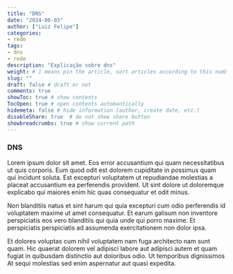 ```yaml
---
title: "DNS"
date: "2024-06-03"
author: ["Luiz Felipe"]
categories: 
- rede
tags: 
- dns
- rede
description: "Explicação sobre dns"
weight: # 1 means pin the article, sort articles according to this number
slug: ""
draft: false # draft or not
comments: true
showToc: true # show contents
TocOpen: true # open contents automantically
hidemeta: false # hide information (author, create date, etc.)
disableShare: true	# do not show share button
showbreadcrumbs: true # show current path
---
```




### DNS

Lorem ipsum dolor sit amet. Eos error accusantium qui quam necessitatibus ut quis corporis. Eum quod odit est dolorem cupiditate in possimus quam qui incidunt soluta. Est excepturi voluptatem ut repudiandae molestias a placeat accusantium ea perferendis provident. Ut sint dolore ut doloremque explicabo qui maiores enim hic quas consequatur et odit minus.

Non blanditiis natus et sint harum qui quia excepturi cum odio perferendis id voluptatem maxime ut amet consequatur. Et earum galisum non inventore perspiciatis eos vero blanditiis qui quia unde qui porro maxime. Et perspiciatis perspiciatis ad assumenda exercitationem non dolor ipsa.

Et dolores voluptas cum nihil voluptatem nam fuga architecto nam sunt quam. Hic quaerat dolorem vel adipisci labore aut adipisci autem et quam fugiat in quibusdam distinctio aut doloribus odio. Ut temporibus dignissimos At sequi molestias sed enim aspernatur aut quasi expedita.